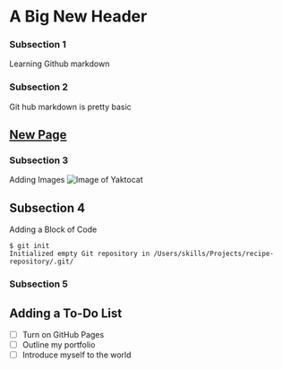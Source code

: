 # A Big New Header
### Subsection 1
Learning Github markdown
### Subsection 2
Git hub markdown is pretty basic
## [New Page ](https://sahoyosso.github.io/communicate-using-markdown/page1/map_gallery.html)
### Subsection 3 
Adding Images
![Image of Yaktocat](https://octodex.github.com/images/yaktocat.png)


## Subsection 4 
Adding a Block of Code
```
$ git init
Initialized empty Git repository in /Users/skills/Projects/recipe-repository/.git/
```

### Subsection 5
Adding a To-Do List
-------------------------------------
- [ ] Turn on GitHub Pages
- [ ] Outline my portfolio
- [ ] Introduce myself to the world
